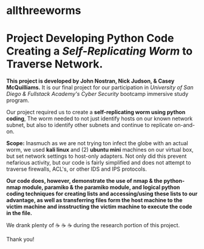 # allthreeworms
# Project Developing Python Code Creating a *Self-Replicating Worm* to Traverse Network.

**This project is developed by John Nostran, Nick Judson, & Casey McQuilliams.** It is our final project for our participation in *University of San Diego & Fullstack Academy's Cyber Security* bootcamp immersive study program.

Our project required us to create a **self-replicating worm using python coding**,  The worm needed to not just identify hosts on our known network subnet, but also to identify other subnets and continue to replicate on-and-on.  

**Scope:**  Inasmuch as we are not trying ton infect the globe with an actual worm, we used **kali linux** and (2) **ubuntu mini** machines on our virtual box, but set network settings to host-only adapters.  Not only did this prevent nefarious activity, but our code is fairly simplified and does not attempt to traverse firewalls, ACL's, or other IDS and IPS protocols.  

**Our code does, however, demonstrate the use of nmap & the python-nmap module, paramiko & the paramiko module, and logical python coding techniques for creating lists and accessing/using these lists to our advantage, as well as transferring files form the host machine to the victim machine and insstructing the victim machine to execute the code in the file.**

We drank plenty of :coffee: :coffee: :coffee: during the research portion of this project.

Thank you!
